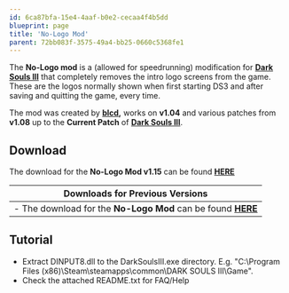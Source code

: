 ```yaml
---
id: 6ca87bfa-15e4-4aaf-b0e2-cecaa4f4b5dd
blueprint: page
title: 'No-Logo Mod'
parent: 72bb083f-3575-49a4-bb25-0660c5368fe1
---
```

The **No-Logo mod** is a (allowed for speedrunning) modification for [**Dark Souls III**](/darksouls3) that completely removes the intro logo screens from the game. These are the logos normally shown when first starting DS3 and after saving and quitting the game, every time.

The mod was created by [**blcd**](//github.com/bladecoding/DarkSouls3RemoveIntroScreens)**,** works on **v1.04** and various patches from **v1.08** up to the **Current Patch** of [**Dark Souls III**](/darksouls3).

## Download

The download for the **No-Logo Mod v1.15** can be found [**HERE**](//github.com/bladecoding/DarkSouls3RemoveIntroScreens/releases/download/v1.15b/DS3NoLogoMod_v1.15b.zip)

| Downloads for **Previous Versions** |
| --- |
| - The download for the **No-Logo Mod** can be found [**HERE**](//github.com/bladecoding/DarkSouls3RemoveIntroScreens/releases/download/v1.10/DS3NoLogoMod.zip) |

## Tutorial

- Extract DINPUT8.dll to the DarkSoulsIII.exe directory. E.g. "C:\Program Files (x86)\Steam\steamapps\common\DARK SOULS III\Game".
- Check the attached README.txt for FAQ/Help
